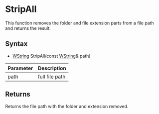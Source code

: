 # StripAll #
This function removes the folder and file extension parts from a file path and returns the result.

## Syntax ##
- [WString](WString) StripAll(const [WString](WString)& path)

| Parameter | Description |
| --- | --- |
| path | full file path |

## Returns ##
Returns the file path with the folder and extension removed.
